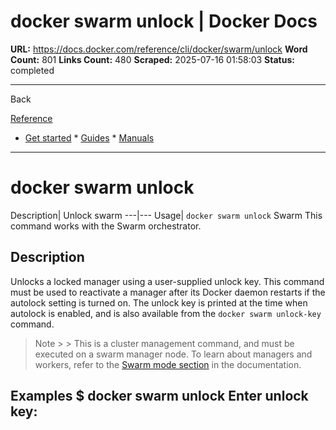 # docker swarm unlock | Docker Docs

**URL:** https://docs.docker.com/reference/cli/docker/swarm/unlock
**Word Count:** 801
**Links Count:** 480
**Scraped:** 2025-07-16 01:58:03
**Status:** completed

---

Back

[Reference](https://docs.docker.com/reference/)

  * [Get started](https://docs.docker.com/get-started/)   * [Guides](https://docs.docker.com/guides/)   * [Manuals](https://docs.docker.com/manuals/)

* * *

# docker swarm unlock

Description| Unlock swarm   ---|---   Usage| `docker swarm unlock`      Swarm This command works with the Swarm orchestrator.

## Description

Unlocks a locked manager using a user-supplied unlock key. This command must be used to reactivate a manager after its Docker daemon restarts if the autolock setting is turned on. The unlock key is printed at the time when autolock is enabled, and is also available from the `docker swarm unlock-key` command.

> Note >  > This is a cluster management command, and must be executed on a swarm manager node. To learn about managers and workers, refer to the [Swarm mode section](https://docs.docker.com/engine/swarm/) in the documentation.

## Examples               $ docker swarm unlock     Enter unlock key: